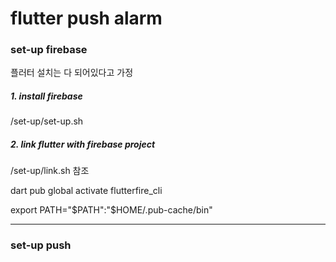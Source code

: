 # flutter push alarm

### set-up firebase

플러터 설치는 다 되어있다고 가정

##### 1. install firebase

/set-up/set-up.sh

##### 2. link flutter with firebase project

/set-up/link.sh 참조

dart pub global activate flutterfire_cli

export PATH="$PATH":"$HOME/.pub-cache/bin"

---

### set-up push
